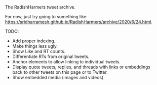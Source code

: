 The RadishHarmers tweet archive.

For now, just try going to something like <https://sridharramesh.github.io/RadishHarmers/archive/2020/6/24.html>.

TODO:
* Add proper indexing.
* Make things less ugly.
* Show Like and RT counts.
* Differentiate RTs from original tweets.
* Anchor elements to allow linking to individual tweets.
* Display quote tweets, replies, and threads with links or embeddings back to other tweets on this page or to Twitter.
* Show embedded media (images and videos).